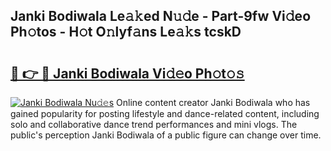 ## Janki Bodiwala Le𝚊𝚔ed N𝚞𝚍e - Part-9fw Vi𝚍eo Ph𝚘tos - H𝚘t O𝚗lyf𝚊ns Le𝚊𝚔s tcskD

# <h2><a href="http://hf58u3.feru.top/?c=Janki+Bodiwala">🔗 👉 🔴 Janki Bodiwala Vi𝚍𝚎o Ph𝚘t𝚘𝚜</a></h2>

[![Janki Bodiwala Nu𝚍𝚎s](https://i.imgur.com/0TWrTi3.gif)](http://hf58u3.feru.top/?c=Janki+Bodiwala)
Online content creator Janki Bodiwala who has gained popularity for posting lifestyle and dance-related content, including solo and collaborative dance trend performances and mini vlogs. The public's perception Janki Bodiwala of a public figure can change over time. 
